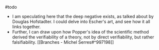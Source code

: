 #todo

- I am speculating here that the deep negative exists, as talked about by Douglas Hofstadter. I could delve into Escher's art, and see how it all links together. 
- Further, I can draw upon how Popper's idea of the scientific method derived the verifiability of a theory, not by direct verifiability, but rather falsifiability.  [[Branches - Michel Serres#^997198]]
